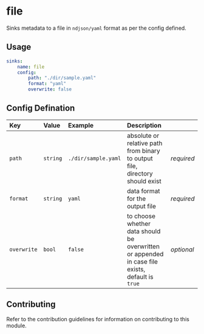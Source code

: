 # file

Sinks metadata to a file in `ndjson/yaml` format as per the config defined.

## Usage

```yaml
sinks:
    name: file
    config:
        path: "./dir/sample.yaml"
        format: "yaml"
        overwrite: false
```

## Config Defination

| Key | Value | Example | Description |  |
| :-- | :---- | :------ | :---------- | :-- |
|`path` | `string` | `./dir/sample.yaml` | absolute or relative path from binary to output file, directory should exist| *required*|
| `format` | `string` | `yaml` | data format for the output file | *required* |
| `overwrite` | `bool` | `false` | to choose whether data should be overwritten or appended in case file exists, default is `true` | *optional* |

## Contributing

Refer to the contribution guidelines for information on contributing to this module.
